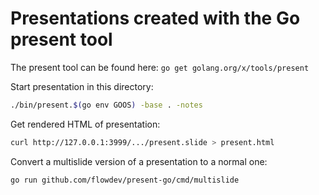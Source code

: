 # Presentations created with the Go present tool

The present tool can be found here: `go get golang.org/x/tools/present`

Start presentation in this directory:
```sh
./bin/present.$(go env GOOS) -base . -notes
```

Get rendered HTML of presentation:
```sh
curl http://127.0.0.1:3999/.../present.slide > present.html
```

Convert a multislide version of a presentation to a normal one:
```sh
go run github.com/flowdev/present-go/cmd/multislide
```
